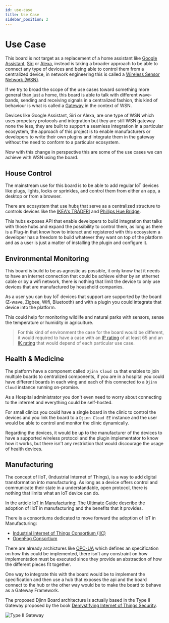 ```yaml
---
id: use-case
title: Use Case
sidebar_position: 2
---
```


# Use Case

This board is not target as a replacement of a home assistant like [Google Assistant](https://assistant.google.com), [Siri](https://www.apple.com/siri/) or [Alexa](https://developer.amazon.com/en-US/alexa), instead is taking a broader approach to be able to connect any type of devices and being able to control them from a centralized device, in network engineering this is called a [Wireless Sensor Network (WSN)](https://www.intechopen.com/chapters/38793).


If we try to broad the scope of the use cases toward something more general than just a home, this board is able to talk with different wave-bands, sending and receiving signals in a centralized fashion, this kind of behaviour is what is called a [Gateway](https://ieeexplore.ieee.org/document/5308112) in the context of WSN.

Devices like Google Assistant, Siri or Alexa, are one type of WSN which uses propetary protocols and integration but they are still WSN gateway none the less, they are built to support a seamless integration in a particular ecosystem, the approach of this project is to enable manufacturers or developers to write their own plugins and integrate them in the gateway without the need to conform to a particular ecosystem.

Now with this change in perspective this are some of the use cases we can achieve with WSN using the board.

## House Control

The mainstream use for this board is to be able to add regular IoT devices like plugs, lights, locks or sprinkles, and control them from either an app, a desktop or from a browser.

There are ecosystem that use hubs that serve as a centralized structure to controls devices like the [IKEA's TRÅDFRI](https://www.ikea.com/us/en/p/tradfri-gateway-white-00337813/) and [Phillips Hue Bridge](https://www.philips-hue.com/en-us/p/hue-bridge/046677458478). 

This hubs exposes API that enable developers to build integration that talks with those hubs and expand the possibility to control them, as long as there is a Plug-in that know how to interact and registered with this ecosystem a developer has a freedom to build whatever they want on top of the platform and as a user is just a matter of installing the plugin and configure it.  

## Environmental Monitoring
This board is build to be as agnostic as possible, it only know that it needs to have an internet connection that could be achieve either by an ethernet cable or by a wifi network, there is nothing that limit the device to only use devices that are manufactured by household companies.

As a user you can buy IoT devices that support are supported by the board (Z-wave, Zigbee, Wifi, Bluetooth) and with a plugin you could integrate that device into the platform.

This could help for monitoring wildlife and natural parks with sensors, sense the temperature or humidity in agriculture.

> For this kind of environment the case for the board would be different, it would required to have a case with an [IP rating](https://lumascape.com/ip-ratings) of at least 65 and an [IK rating](https://lumascape.com/ik-ratings#:~:text=IK%20Ratings%20are%20an%20international,equipment%20against%20external%20mechanical%20impacts.) that would depend of each particular use case.

## Health & Medicine
The platform have a component called `Djinn Cloud CE` that enables to join multiple boards to centralized components, if you are in a hospital you could have different boards in each wing and each of this connected to a `Djinn Cloud` instance running on-promise.

As a Hospital administrator you don't even need to worry about connecting to the internet and everything could be self-hosted.

For small clinics you could have a single board in the clinic to control the devices and you link the board to a `Djinn Cloud EE` instance and the user would be able to control and monitor the clinic dynamically.

Regarding the devices, it would be up to the manufacturer of the devices to have a supported wireless protocol and the plugin implementator to know how it works, but there isn't any restriction that would discourage the usage of health devices.

## Manufacturing
The concept of IIoT, (Industrial Internet of Things), is a way to add digital transformation into manufacturing. As long as a device offers control and communicate their state in a understandable, open protocol, there is nothing that limits what an IoT device can do.

In the article [IoT in Manufacturing: The Ultimate Guide](https://www.scnsoft.com/blog/iot-in-manufacturing) describe the adoption of IIoT in manufacturing and the benefits that it provides.

There is a consortiums dedicated to move forward the adoption of IoT in Manufacturing:
- [Industrial Internet of Things Consortium (IIC)](https://www.iiconsortium.org/)
- [OpenFog Consortium](https://opcfoundation.org/markets-collaboration/openfog/)

There are already archictures like [OPC-UA](https://opcfoundation.org/about/opc-technologies/opc-ua/) which defines an specification on how this could be implemented, there isn't any constraint on how implementation must be executed since they provide an abstraction of how the different pieces fit together.

One way to integrate this with the board would be to implement the specification and then use a hub that exposes the api and the board connect to the hub or the other way would be to make the board to behave as a Gateway Framework.

The proposed Djinn Board architecture is actually based in the Type II Gateway proposed by the book [Demystifying Internet of Things Security](https://library.oapen.org/handle/20.500.12657/22840).

![Type II Gateway](/img/diagram/type_ii_gateway.png)
